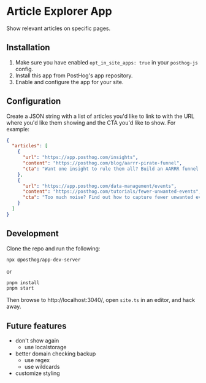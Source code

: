 # Article Explorer App

Show relevant articles on specific pages.

## Installation

1. Make sure you have enabled `opt_in_site_apps: true` in your `posthog-js` config.
2. Install this app from PostHog's app repository.
3. Enable and configure the app for your site.

## Configuration

Create a JSON string with a list of articles you'd like to link to with the URL where you'd like them showing and the CTA you'd like to show. For example:
```json
{
  "articles": [
    {
      "url": "https://app.posthog.com/insights",
      "content": "https://posthog.com/blog/aarrr-pirate-funnel",
      "cta": "Want one insight to rule them all? Build an AARRR funnel."
    },
    {
      "url": "https://app.posthog.com/data-management/events",
      "content": "https://posthog.com/tutorials/fewer-unwanted-events",
      "cta": "Too much noise? Find out how to capture fewer unwanted events."
    }
  ]
}
```

## Development

Clone the repo and run the following:
```bash
npx @posthog/app-dev-server
```
or
```bash
pnpm install
pnpm start
```
Then browse to http://localhost:3040/, open `site.ts` in an editor, and hack away.


## Future features

- don't show again
  - use localstorage
- better domain checking backup
  - use regex
  - use wildcards
- customize styling
